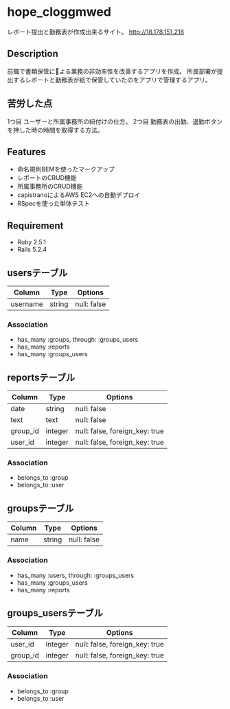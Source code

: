 # hope_cloggmwed
  レポート提出と勤務表が作成出来るサイト。
  http://18.178.151.218

## Description
  前職で書類保管による業務の非効率性を改善するアプリを作成。
  所属部署が提出するレポートと勤務表が紙で保管していたのをアプリで管理するアプリ。

## 苦労した点
  1つ目
  ユーザーと所属事務所の紐付けの仕方。
  2つ目
  勤務表の出勤、退勤ボタンを押した時の時間を取得する方法。


## Features
- 命名規則BEMを使ったマークアップ
- レポートのCRUD機能
- 所属事務所のCRUD機能
- capistranoによるAWS EC2への自動デプロイ
- RSpecを使った単体テスト

## Requirement
- Ruby 2.5.1
- Rails 5.2.4
## usersテーブル
|Column|Type|Options|
|------|----|-------|
|username|string|null: false|
### Association
- has_many  :groups,  through:  :groups_users
- has_many  :reports
- has_many :groups_users

## reportsテーブル
|Column|Type|Options|
|------|----|-------|
|date|string|null: false|
|text|text|null: false|
|group_id|integer|null: false, foreign_key: true|
|user_id|integer|null: false, foreign_key: true|
### Association
- belongs_to :group
- belongs_to :user

## groupsテーブル
|Column|Type|Options|
|------|----|-------|
|name|string|null: false|
### Association
- has_many :users, through:  :groups_users
- has_many :groups_users
- has_many :reports

## groups_usersテーブル
|Column|Type|Options|
|------|----|-------|
|user_id|integer|null: false, foreign_key: true|
|group_id|integer|null: false, foreign_key: true|
### Association
- belongs_to :group
- belongs_to :user


<!-- ## work_timeテーブル
|Column|Type|Options|
|------|----|-------|
|time|text|null: false|
|user_id|integer|null: false, foreign_key: true|
### Association
- belongs_to :user -->
